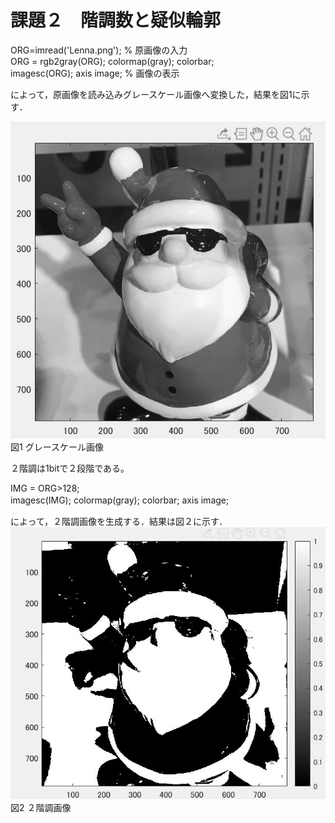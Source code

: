 # 課題２　階調数と疑似輪郭  
ORG=imread('Lenna.png'); % 原画像の入力  
ORG = rgb2gray(ORG); colormap(gray); colorbar;  
imagesc(ORG); axis image; % 画像の表示  

によって，原画像を読み込みグレースケール画像へ変換した，結果を図1に示す．  

![原画像](https://github.com/hongyuting2017/image_processing/blob/master/image/kadai2-1.jpg)  
図1 グレースケール画像

２階調は1bitで２段階である。　

IMG = ORG>128;  
imagesc(IMG); colormap(gray); colorbar;  axis image;  　

によって，２階調画像を生成する．結果は図２に示す．　　
![原画像](https://github.com/hongyuting2017/image_processing/blob/master/image/kadai2-2.jpg)  
図2 ２階調画像


